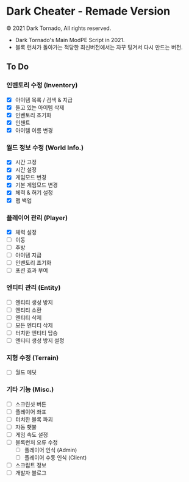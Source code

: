 # Dark Cheater - Remade Version

© 2021 Dark Tornado, All rights reserved.

* Dark Tornado's Main ModPE Script in 2021.
* 블록 런처가 돌아가는 적당한 최신버전에서는 자꾸 팅겨서 다시 만드는 버전.

## To Do

### 인벤토리 수정 (Inventory)
 * [x] 아이템 목록 / 검색 & 지급
 * [x] 들고 있는 아이템 삭제
 * [x] 인벤토리 초기화
 * [x] 인챈트
 * [x] 아이템 이름 변경
 
### 월드 정보 수정 (World Info.)
 * [x] 시간 고정
 * [x] 시간 설정
 * [x] 게임모드 변경
 * [x] 기본 게임모드 변경
 * [x] 체력 & 허기 설정
 * [x] 맵 백업
 
### 플레이어 관리 (Player)
 * [x] 체력 설정
 * [ ] 이동
 * [ ] 추방
 * [ ] 아이템 지급
 * [ ] 인벤토리 초기화
 * [ ] 포션 효과 부여
 
### 엔티티 관리 (Entity)
 * [ ] 엔티티 생성 방지
 * [ ] 엔티티 소환
 * [ ] 엔티티 삭제
 * [ ] 모든 엔티티 삭제
 * [ ] 터치한 엔티티 탑승
 * [ ] 엔티티 생성 방지 설정
 
### 지형 수정 (Terrain)
 * [ ] 월드 에딧
 
### 기타 기능 (Misc.)
 * [ ] 스크린샷 버튼
 * [ ] 플레이어 좌표
 * [ ] 터치한 블록 파괴
 * [ ] 자동 횃불
 * [ ] 게임 속도 설정
 * [ ] 블록런처 오류 수정
   * [ ] 플레이어 인식 (Admin)
   * [ ] 플레이어 수동 인식 (Client)
 * [ ] 스크립트 정보
 * [ ] 개발자 블로그
